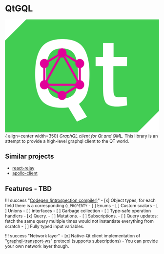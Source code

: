 # QtGQL

![Logo](./assets/logo.svg){ align=center width=350}
*GraphQL client for Qt and QML.*
This library is an attempt to provide a high-level graphql client to the QT world.
## Similar projects
- [react-relay](https://relay.dev/)
- [apollo-client](https://www.apollographql.com/docs/react/)

## Features - TBD
!!! success "[Codegen (introspection compiler)](./codegen/tutorial.md)"
    - [x] Object types, for each field there is a corresponding `Q_PROPERTY`
    - [ ] Enums
    - [ ] Custom scalars
    - [ ] Unions
    - [ ] interfaces
    - [ ] Garbage collection
    - [ ] Type-safe operation handlers
        - [x] Query.
        - [ ] Mutations.
        - [ ] Subscriptions.
    - [ ] Query updates: fetch the same query multiple times would not instantiate everything from scratch
    - [ ] Fully typed input variables.

!!! success "Network layer"
    - [x] Native-Qt client implementation of "[graphql-transport-ws](https://github.com/enisdenjo/graphql-ws/blob/master/PROTOCOL.md)" protocol (supports subscriptions) - You can provide your own network layer though.

